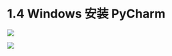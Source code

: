 # 1.4 Windows 安装 PyCharm

![](http://image.iswbm.com/20200804124133.png)





![](http://image.iswbm.com/20200607174235.png)